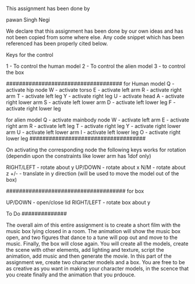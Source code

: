 This assignment has been done by 

pawan Singh Negi

We declare that this assignment has been done by our own ideas
and has not been copied from some where else. Any code snippet
which has been referenced has been properly cited below.

Keys for the control

1 - To control the human model
2 - To control the alien model
3 - to control the box

####################################
for Human model
Q - activate hip node
W - activate torso
E - activate left arm
R - activate right arm
T - activate left leg
Y - activate right leg
U - activate head
A - activate right lower arm
S - activate left lower arm
D - activate left lower leg
F - activate right lower leg

for alien model
Q - activate mainbody node
W - activate left arm
E - activate right arm
R - activate left leg
T - activate right leg
Y - activate right lower arm
U - activate left lower arm
I - activate left lower leg
O - activate right lower leg
####################################

On activating the corresponding node the following keys works for rotation
(dependin upon the constraints like lower arm has 1dof only)

RIGHT/LEFT - rotate about y
UP/DOWN - rotate about x
N/M - rotate about z
+/- - translate in y direction (will be used to move the model out of the box)

#####################################
for box

UP/DOWN - open/close lid
RIGHT/LEFT - rotate box about y

To Do
##############

The overall aim of this entire assignment is to create a short film with the music box lying closed in a room. The animation will show the music box open, and two figures that dance to a tune will pop out and move to the music. Finally, the box will close again. You will create all the models, create the scene with other elements, add lighting and texture, script the animation, add music and then generate the movie. In this part of the assignment we, create two character models and a box. You are free to be as creative as you want in making your character models, in the scence that you create finally and the animation that you prdouce. 



